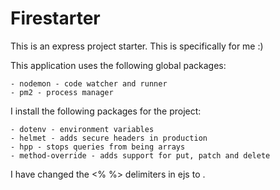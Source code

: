 # Firestarter

This is an express project starter. This is specifically for me :)

This application uses the following global packages:

    - nodemon - code watcher and runner
    - pm2 - process manager 

I install the following packages for the project:

    - dotenv - environment variables
    - helmet - adds secure headers in production
    - hpp - stops queries from being arrays
    - method-override - adds support for put, patch and delete
    
I have changed the <% %> delimiters in ejs to <? ?>.



